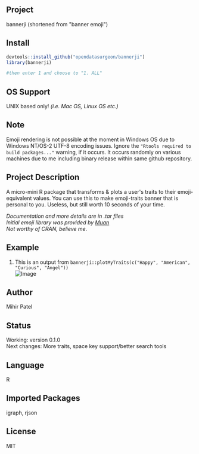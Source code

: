 Project
-------
bannerji (shortened from "banner emoji")

Install
-------
`````r
devtools::install_github("opendatasurgeon/bannerji")
library(bannerji) 

#then enter 1 and choose to "1. ALL"
`````
OS Support
----------
UNIX based only! *(i.e. Mac OS, Linux OS etc.)*

Note
--------
Emoji rendering is not possible at the moment in Windows OS due to Windows NT/OS-2 UTF-8 encoding issues. Ignore the `"Rtools required to build packages..."` warning, if it occurs. It occurs randomly on various machines due to me including binary release within same github repository.

Project Description
--------------------
A micro-mini R package that transforms & plots a user's traits to their emoji-equivalent values.
You can use this to make emoji-traits banner that is personal to you. Useless, but still worth 10 seconds of your time.

*Documentation and more details are in .tar files*          
*Initial emoji library was provided by [Muan](https://github.com/muan/emojilib)*   
*Not worthy of CRAN, believe me.*

Example
-------
1) This is an output from `bannerji::plotMyTraits(c("Happy", "American", "Curious", "Angel"))`      
![Image](https://github.com/opendatasurgeon/bannerji/blob/master/functionDisplay/dna.png?raw=true)

Author
-------
Mihir Patel

Status
------
Working: version 0.1.0      
Next changes: More traits, space key support/better search tools

Language
---------
R

Imported Packages
----------
igraph, rjson

License
--------
MIT
